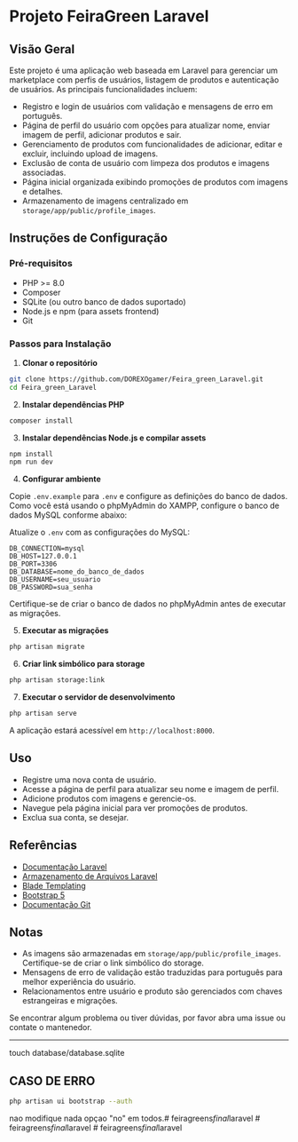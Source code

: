 # Projeto FeiraGreen Laravel

## Visão Geral

Este projeto é uma aplicação web baseada em Laravel para gerenciar um marketplace com perfis de usuários, listagem de produtos e autenticação de usuários. As principais funcionalidades incluem:

- Registro e login de usuários com validação e mensagens de erro em português.
- Página de perfil do usuário com opções para atualizar nome, enviar imagem de perfil, adicionar produtos e sair.
- Gerenciamento de produtos com funcionalidades de adicionar, editar e excluir, incluindo upload de imagens.
- Exclusão de conta de usuário com limpeza dos produtos e imagens associadas.
- Página inicial organizada exibindo promoções de produtos com imagens e detalhes.
- Armazenamento de imagens centralizado em `storage/app/public/profile_images`.

## Instruções de Configuração

### Pré-requisitos

- PHP >= 8.0
- Composer
- SQLite (ou outro banco de dados suportado)
- Node.js e npm (para assets frontend)
- Git

### Passos para Instalação

1. **Clonar o repositório**

```bash
git clone https://github.com/DOREXOgamer/Feira_green_Laravel.git
cd Feira_green_Laravel
```

2. **Instalar dependências PHP**

```bash
composer install
```

3. **Instalar dependências Node.js e compilar assets**

```bash
npm install
npm run dev
```

4. **Configurar ambiente**

Copie `.env.example` para `.env` e configure as definições do banco de dados. Como você está usando o phpMyAdmin do XAMPP, configure o banco de dados MySQL conforme abaixo:

Atualize o `.env` com as configurações do MySQL:

```
DB_CONNECTION=mysql
DB_HOST=127.0.0.1
DB_PORT=3306
DB_DATABASE=nome_do_banco_de_dados
DB_USERNAME=seu_usuario
DB_PASSWORD=sua_senha
```

Certifique-se de criar o banco de dados no phpMyAdmin antes de executar as migrações.

5. **Executar as migrações**

```bash
php artisan migrate
```

6. **Criar link simbólico para storage**

```bash
php artisan storage:link
```

7. **Executar o servidor de desenvolvimento**

```bash
php artisan serve
```

A aplicação estará acessível em `http://localhost:8000`.

## Uso

- Registre uma nova conta de usuário.
- Acesse a página de perfil para atualizar seu nome e imagem de perfil.
- Adicione produtos com imagens e gerencie-os.
- Navegue pela página inicial para ver promoções de produtos.
- Exclua sua conta, se desejar.

## Referências

- [Documentação Laravel](https://laravel.com/docs)
- [Armazenamento de Arquivos Laravel](https://laravel.com/docs/filesystem)
- [Blade Templating](https://laravel.com/docs/blade)
- [Bootstrap 5](https://getbootstrap.com/docs/5.0/getting-started/introduction/)
- [Documentação Git](https://git-scm.com/doc)

## Notas

- As imagens são armazenadas em `storage/app/public/profile_images`. Certifique-se de criar o link simbólico do storage.
- Mensagens de erro de validação estão traduzidas para português para melhor experiência do usuário.
- Relacionamentos entre usuário e produto são gerenciados com chaves estrangeiras e migrações.

Se encontrar algum problema ou tiver dúvidas, por favor abra uma issue ou contate o mantenedor.

---
touch database/database.sqlite


## CASO DE ERRO 
```bash
php artisan ui bootstrap --auth
```
nao modifique nada 
opçao "no" em todos.#   f e i r a g r e e n s _ f i n a l _ l a r a v e l  
 #   f e i r a g r e e n s _ f i n a l _ l a r a v e l  
 #   f e i r a g r e e n s _ f i n a l _ l a r a v e l  
 